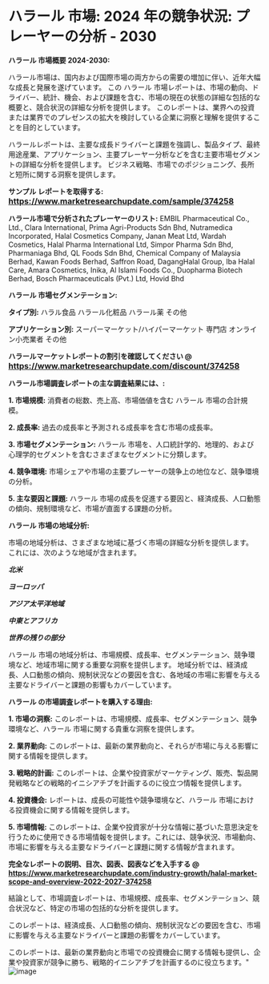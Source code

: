 # ハラール 市場: 2024 年の競争状況: プレーヤーの分析 - 2030

<strong>ハラール 市場概要 2024-2030:</strong>

ハラール市場は、国内および国際市場の両方からの需要の増加に伴い、近年大幅な成長と発展を遂げています。 この ハラール 市場レポートは、市場の動向、ドライバー、統計、機会、および課題を含む、市場の現在の状態の詳細な包括的な概要と、競合状況の詳細な分析を提供します。 このレポートは、業界への投資または業界でのプレゼンスの拡大を検討している企業に洞察と理解を提供することを目的としています。

ハラールレポートは、主要な成長ドライバーと課題を強調し、製品タイプ、最終用途産業、アプリケーション、主要プレーヤー分析などを含む主要市場セグメントの詳細な分析を提供します。 ビジネス戦略、市場でのポジショニング、長所と短所に関する洞察を提供します。



<strong>サンプル レポートを取得する: <a href=https://www.marketresearchupdate.com/sample/374258><font size=3 color=#0000ff>https://www.marketresearchupdate.com/sample/374258</font></a></strong>



<strong>ハラール市場で分析されたプレーヤーのリスト:</strong>
EMBIL Pharmaceutical Co., Ltd., Clara International, Prima Agri-Products Sdn Bhd, Nutramedica Incorporated, Halal Cosmetics Company, Janan Meat Ltd, Wardah Cosmetics, Halal Pharma International Ltd, Simpor Pharma Sdn Bhd, Pharmaniaga Bhd, QL Foods Sdn Bhd, Chemical Company of Malaysia Berhad, Kawan Foods Berhad, Saffron Road, DagangHalal Group, Iba Halal Care, Amara Cosmetics, Inika, Al Islami Foods Co., Duopharma Biotech Berhad, Bosch Pharmaceuticals (Pvt.) Ltd, Hovid Bhd



<strong>ハラール 市場セグメンテーション:</strong>



<strong>タイプ別:</strong>
ハラル食品
ハラール化粧品
ハラール薬
その他



<strong>アプリケーション別:</strong>
スーパーマーケット/ハイパーマーケット
専門店
オンライン小売業者
その他



<strong>ハラールマーケットレポートの割引を確認してください @ <a href=https://www.marketresearchupdate.com/discount/374258><font size=3 color=#0000ff>https://www.marketresearchupdate.com/discount/374258</font></a></strong>



<strong>ハラール市場調査レポートの主な調査結果には、:</strong>



<strong>1. 市場規模:</strong> 消費者の総数、売上高、市場価値を含む ハラール 市場の合計規模。



<strong>2. 成長率:</strong> 過去の成長率と予測される成長率を含む市場の成長率。



<strong>3. 市場セグメンテーション:</strong> ハラール 市場を、人口統計学的、地理的、および心理学的セグメントを含むさまざまなセグメントに分類します。



<strong>4. 競争環境:</strong> 市場シェアや市場の主要プレーヤーの競争上の地位など、競争環境の分析。



<strong>5. 主な要因と課題:</strong> ハラール 市場の成長を促進する要因と、経済成長、人口動態の傾向、規制環境など、市場が直面する課題の分析。



<strong>ハラール 市場の地域分析:</strong>

市場の地域分析は、さまざまな地域に基づく市場の詳細な分析を提供します。 これには、次のような地域が含まれます。

<em>

<strong>北米</strong></em>
<em>

<strong>ヨーロッパ</strong></em>
<em>

<strong>アジア太平洋地域</strong></em>
<em>

<strong>中東とアフリカ</strong></em>
<em>

<strong>世界の残りの部分</strong></em>

ハラール 市場の地域分析は、市場規模、成長率、セグメンテーション、競争環境など、地域市場に関する重要な洞察を提供します。 地域分析では、経済成長、人口動態の傾向、規制状況などの要因を含む、各地域の市場に影響を与える主要なドライバーと課題の影響もカバーしています。



<strong>ハラール の市場調査レポートを購入する理由:</strong>



<strong>1. 市場の洞察:</strong> このレポートは、市場規模、成長率、セグメンテーション、競争環境など、ハラール 市場に関する貴重な洞察を提供します。



<strong>2. 業界動向:</strong> このレポートは、最新の業界動向と、それらが市場に与える影響に関する情報を提供します。



<strong>3. 戦略的計画:</strong> このレポートは、企業や投資家がマーケティング、販売、製品開発戦略などの戦略的イニシアチブを計画するのに役立つ情報を提供します。



<strong>4. 投資機会:</strong> レポートは、成長の可能性や競争環境など、ハラール 市場における投資機会に関する情報を提供します。



<strong>5. 市場情報:</strong> このレポートは、企業や投資家が十分な情報に基づいた意思決定を行うために使用できる市場情報を提供します。これには、競争状況、市場動向、市場に影響を与える主要なドライバーと課題に関する情報が含まれます。



<strong><b>完全なレポートの説明、目次、図表、図表などを入手する @ <a href=https://www.marketresearchupdate.com/industry-growth/halal-market-scope-and-overview-2022-2027-374258>https://www.marketresearchupdate.com/industry-growth/halal-market-scope-and-overview-2022-2027-374258</a></b></strong>

結論として、市場調査レポートは、市場規模、成長率、セグメンテーション、競合状況など、特定の市場の包括的な分析を提供します。

このレポートは、経済成長、人口動態の傾向、規制状況などの要因を含む、市場に影響を与える主要なドライバーと課題の影響をカバーしています。

このレポートは、最新の業界動向と市場での投資機会に関する情報も提供し、企業や投資家が競争に勝ち、戦略的イニシアチブを計画するのに役立ちます。"
![image](https://github.com/renukap7961/renukap7961/assets/163852544/c2be5962-6052-4651-995e-d7c194691551)
